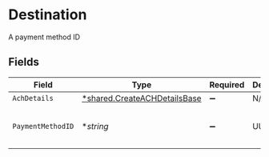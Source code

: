 # Destination

A payment method ID


## Fields

| Field                                                                       | Type                                                                        | Required                                                                    | Description                                                                 | Example                                                                     |
| --------------------------------------------------------------------------- | --------------------------------------------------------------------------- | --------------------------------------------------------------------------- | --------------------------------------------------------------------------- | --------------------------------------------------------------------------- |
| `AchDetails`                                                                | [*shared.CreateACHDetailsBase](../../models/shared/createachdetailsbase.md) | :heavy_minus_sign:                                                          | N/A                                                                         |                                                                             |
| `PaymentMethodID`                                                           | **string*                                                                   | :heavy_minus_sign:                                                          | UUID v4                                                                     | ec7e1848-dc80-4ab0-8827-dd7fc0737b43                                        |